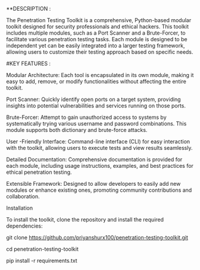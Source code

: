 
**DESCRIPTION : 

The Penetration Testing Toolkit is a comprehensive, Python-based modular toolkit designed for security professionals and ethical hackers. This toolkit includes multiple modules, such as a Port Scanner and a Brute-Forcer, to facilitate various penetration testing tasks. Each module is designed to be independent yet can be easily integrated into a larger testing framework, allowing users to customize their testing approach based on specific needs.

#KEY FEATURES : 

Modular Architecture: Each tool is encapsulated in its own module, making it easy to add, remove, or modify functionalities without affecting the entire toolkit.

Port Scanner: Quickly identify open ports on a target system, providing insights into potential vulnerabilities and services running on those ports.

Brute-Forcer: Attempt to gain unauthorized access to systems by systematically trying various username and password combinations. This module supports both dictionary and brute-force attacks.

User -Friendly Interface: Command-line interface (CLI) for easy interaction with the toolkit, allowing users to execute tests and view results seamlessly.

Detailed Documentation: Comprehensive documentation is provided for each module, including usage instructions, examples, and best practices for ethical penetration testing.

Extensible Framework: Designed to allow developers to easily add new modules or enhance existing ones, promoting community contributions and collaboration.

Installation

To install the toolkit, clone the repository and install the required dependencies:

git clone https://github.com/priyanshurx100/penetration-testing-toolkit.git

cd penetration-testing-toolkit

pip install -r requirements.txt

